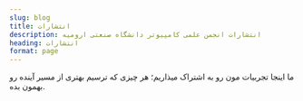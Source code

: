 ```yaml
---
slug: blog
title: انتشارات
description: انتشارات انجمن علمی کامپیوتر دانشگاه صنعتی ارومیه
heading: انتشارات
format: page
---
```

ما اینجا تجربیات مون رو به اشتراک میذاریم؛ هر چیزی که ترسیم بهتری از مسیر آینده رو بهمون بده.

